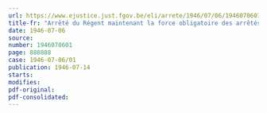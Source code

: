 ```yaml
---
url: https://www.ejustice.just.fgov.be/eli/arrete/1946/07/06/1946070601/justel
title-fr: "Arrêté du Régent maintenant la force obligatoire des arrêtés pris en exécution de l'arrêté royal du 10 août 1933 concernant la police des établissements classés comme dangereux, insalubres ou incommodes par le secrétaire général du Ministère du Travail et de la Prévoyance sociale"
date: 1946-07-06
source:
number: 1946070601
page: 888888
case: 1946-07-06/01
publication: 1946-07-14
starts:
modifies:
pdf-original:
pdf-consolidated:
---
```


